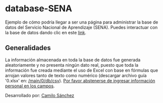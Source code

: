 # database-SENA
Ejemplo de cómo podría llegar a ser una página para administrar la base de datos del Servicio Nacional de Aprendizaje (SENA). Puedes interactuar con la base de datos dando clic en este <a href="http://camiloconc.free.nf/">link</a>.

## Generalidades
La información almacenada en toda la base de datos fue generada aleatoriamente y no presenta ningún dato real, puesto que toda la información fue creada mediante el uso de Excel con base en fórmulas que arrojan valores tanto de texto como numérico (descargar archivo guía '0.xlsx' en: <a href="https://github.com/CamiloConC/database-SENA/tree/main/main/0/db/csv">/main/0/db/csv</a>). <ins>Por favor abstenerse de ingresar información personal en los campos</ins>.

<p>Desarrollado por: <a href="https://www.linkedin.com/in/camiloconc/">Camilo Sánchez</a></p>

